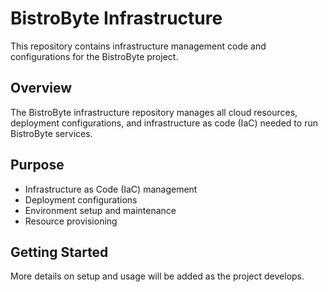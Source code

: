 # BistroByte Infrastructure

This repository contains infrastructure management code and configurations for the BistroByte project.

## Overview

The BistroByte infrastructure repository manages all cloud resources, deployment configurations, and infrastructure as code (IaC) needed to run BistroByte services.

## Purpose

- Infrastructure as Code (IaC) management
- Deployment configurations
- Environment setup and maintenance
- Resource provisioning

## Getting Started

More details on setup and usage will be added as the project develops.
